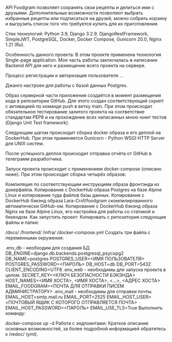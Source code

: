 API Foodgram позволяет сохранять свои рецепты и делиться ими с друзьями. Дополнительные возможности позволяют выбрать избранные рецепты или подписаться на друзей, можно собрать корзину и выгрузить список того что требуется купить для их приготовления.

Стек технологий: Python 3.9, Django 3.2.9, DjangoRestFramework, SimpleJWT, PostgreSQL, Docker, Docker Compose, Gunicorn 20.0, Nginx 1.21 (Ru).

Особенность данного проекта:
В этом проекте применена технология Single-page application. Моя часть работы заключалась в написании Backend API для него и размещение всего проекта на сервере.

Процесс регистрации и авторизация пользователя ...

Джанго настроен для работы с базой данных Postgres.

Образ серверной части приложения создаётся в момент размещения кода в репозитории GitHub. Для этого создан соответствующий скрипт с активацией по команде push в ветку main. При этом происходит обязательное тестирование залитого проекта на соответствие стандартам PEP8 и на прохождение всех написанных мною юнит тестов (Django Unit Test framework).

Следующим шагом происходит сборка docker образа и его деплой на DockerHub. При этом применяется Gunicorn - Python WSGI HTTP Server для UNIX систем.

После успешного деплоя происходит отправка отчёта от GitHub в телеграмм разработчика.

Запуск проекта происходит с применением docker-compose (описано ниже). При этом происходит сборка четырёх образов:

Компиляция по соответствующим инструкциям образа фронтэнда из докерфайла.
Копирование с DockerHub образа Postgres на базе Alpine Linux и копирование туда файлов базы данных.
Копирование с DockerHub бэкэнд образа Lara-Crof/foodgram скомпилированного автоматически GitHub-ом.
Копирование с DockerHub бэкэнд образа Nginx на базе Alpine Linux, его настройка для работы со статикой и бекендом.
Как запустить проект:
Копировать с репозитория следующие файлы и папки:

/docs/
/frontend/
/infra/
/docker-compose.yml
Создать три файла с переменными окружения:

.env_db - необходим для создания БД
DB_ENGINE=django.db.backends.postgresql_psycopg2
DB_NAME=postgres
POSTGRES_USER=<ИМЯ ПОЛЬЗОВАТЕЛЯ>
POSTGRES_PASSWORD=<ПАРОЛЬ>
DB_HOST=db
DB_PORT=5432
CLIENT_ENCODING=UTF8
.env_web - необходимы для запуска проекта в целом.
SECRET_KEY=<КЛЮЧ БЕЗОПАСНОСТИ БЭКЭНДА>
HOST_NAMES=<ИМЯ ХОСТА>, <ИМЯ ХОСТА>, <...>, <АДРЕС ХОСТА>
EMAIL_FOODGRAM=<ПОЧТА ДЛЯ ОТПРАВКИ ПИСЕМ АДМИНИСТРАТОРУ>
.env_mail - необходимы для отправки почты.
EMAIL_HOST=smtp.mail.ru
EMAIL_PORT=2525
EMAIL_HOST_USER=<ПОЧТОВЫЙ ЯЩИК С КОТОРОГО ОТПРАВЛЯЕТСЯ ПОЧТА>
EMAIL_HOST_PASSWORD=<ПАРОЛЬ>
EMAIL_USE_TLS=True
Выполнить команду:

docker-compose up -d
Работа с эндпоинтами:
Краткое описание основных возможностей, за более подробной информацией обратитесь к /redoc/ (yml).
